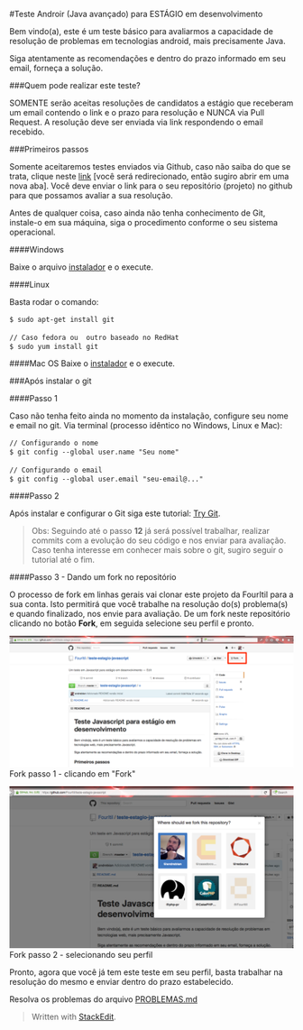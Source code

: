#Teste Androir (Java avançado) para ESTÁGIO em desenvolvimento


Bem vindo(a), este é um teste básico para avaliarmos a capacidade de resolução de problemas em tecnologias android, mais precisamente Java.

Siga atentamente as recomendações e dentro do prazo informado em seu email, forneça a solução.

###Quem pode realizar este teste?

SOMENTE serão aceitas resoluções de candidatos a estágio que receberam um email contendo o link e o prazo para resolução e NUNCA via Pull Request. A resolução deve ser enviada via link respondendo o email recebido.


###Primeiros passos

Somente aceitaremos testes enviados via Github, caso não saiba do que se trata, clique neste [link](https://github.com/) [você será redirecionado, então sugiro abrir em uma nova aba]. Você deve enviar o link para o seu repositório (projeto) no github para que possamos avaliar a sua resolução.

Antes de qualquer coisa, caso ainda não tenha conhecimento de Git, instale-o em sua máquina, siga o procedimento conforme o seu sistema operacional.

####Windows

Baixe o arquivo [instalador](https://git-scm.com/download/win) e o execute.

####Linux

Basta rodar o comando:
```shell
$ sudo apt-get install git

// Caso fedora ou  outro baseado no RedHat
$ sudo yum install git
```

####Mac OS
Baixe o [instalador](http://git-scm.com/download/mac) e o execute.

###Após instalar o git

####Passo 1

Caso não tenha feito ainda no momento da instalação, configure seu nome e email no git.
Via terminal (processo idêntico no Windows, Linux e Mac):

```shell
// Configurando o nome
$ git config --global user.name "Seu nome"

// Configurando o email
$ git config --global user.email "seu-email@..."
```


####Passo 2

Após instalar e configurar o Git siga este tutorial: [Try Git](https://try.github.io/levels/1/challenges/1). 

>Obs: Seguindo até o passo **12** já será possível trabalhar, realizar commits com a evolução do seu código e nos enviar para avaliação. Caso tenha interesse em conhecer mais sobre o git, sugiro seguir o tutorial até o fim.


####Passo 3 - Dando um fork no repositório

O processo de fork em linhas gerais vai clonar este projeto da FourItil para a sua conta. Isto permitirá que você trabalhe na resolução do(s) problema(s) e quando finalizado, nos envie para avaliação. De um fork neste repositório clicando no botão **Fork**, em seguida selecione seu perfil e pronto.

![clicando em "Fork"](https://github.com/FourItil/teste-estagio-javascript/blob/master/images/fork-1.png?raw=true)
Fork passo 1 - clicando em "Fork"


![selecionando seu perfil](https://github.com/FourItil/teste-estagio-javascript/blob/master/images/fork-2.png?raw=true)
Fork passo 2 - selecionando seu perfil


Pronto, agora que você já tem este teste em seu perfil, basta trabalhar na resolução do mesmo e enviar dentro do prazo estabelecido.

Resolva os problemas do arquivo [PROBLEMAS.md](https://github.com/FourItil/teste-estagio-javascript/blob/master/PROBLEMAS.md)




> Written with [StackEdit](https://stackedit.io/).

